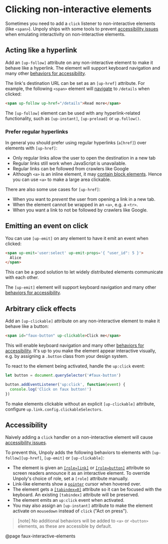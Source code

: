 Clicking non-interactive elements
=================================

Sometimes you need to add a `click` listener to non-interactive elements (like `<span>`). Unpoly ships with some tools to prevent [accessibility issues](#accessibility)
when emulating interactivity on non-interactive elements.


## Acting like a hyperlink

Add an `[up-follow]` attribute on any non-interactive element to make it behave like a hyperlink.
The element will support keyboard navigation and many other [behaviors for accessibility](#accessibility).

The link's destination URL can be set as an `[up-href]` attribute.
For example, the following `<span>` element will [navigate](/up-follow) to `/details` when clicked:

```html
<span up-follow up-href="/details">Read more</span>
```



The `[up-follow]` element can be used with any hyperlink-related functionality, such as `[up-instant]`, `[up-preload]` or `up.follow()`. 


### Prefer regular hyperlinks

In general you should prefer using regular hyperlinks (`a[href]`) over elements with `[up-href]`:

- Only regular links allow the user to open the destination in a new tab
- Regular links still work when JavaScript is unavailable.
- Regular links can be followed from crawlers like Google
- Although `<a>` is an inline element, it may [contain block elements](https://makandracards.com/makandra/43549-it-s-ok-to-put-block-elements-inside-an-a-tag). Hence you can use `<a>` to make a large area clickable.

There are also some use cases for `[up-href]`:

- When you want to *prevent* the user from opening a link in a new tab.
- When the element cannot be wrapped in an `<a>`, e.g. a `<tr>`.
- When you want a link to not be followed by crawlers like Google.


## Emitting an event on click

You can use `[up-emit]` on any element to have it emit an event when clicked:

```html
<span up-emit='user:select' up-emit-props='{ "user_id": 5 }'>
  Alice
</span>
```

This can be a good solution to let widely distributed elements communicate with each other.

The `[up-emit]` element will support keyboard navigation and many other [behaviors for accessibility](#accessibility).


## Arbitrary click effects

Add an `[up-clickable]` attribute on any non-interactive element to make it behave like a button:

```html
<span id="faux-button" up-clickable>Click me</span>
```

This will enable keyboard navigation and many other [behaviors for accessibility](#accessibility).
It's up to you make the element appear interactive visually, e.g. by assigning a `.button` class from your design system.

To react to the element being activated, handle the `up:click` event:

```js
let button = document.querySelector('#faux-button')

button.addEventListener('up:click', function(event) {
  console.log('Click on faux button!')
})
```

To make elements clickable without an explicit `[up-clickable]` attribute, configure `up.link.config.clickableSelectors`.


## Accessibility

Naively adding a `click` handler on a non-interactive element will cause [accessibility issues](https://keepinguptodate.com/pages/2019/04/accessible-javascript-click-handlers/).

To prevent this, Unpoly adds the following behaviors to elements with `[up-follow][up-href]`, `[up-emit]` or `[up-clickable]`:

- The element is given an [`[role=link]`](https://developer.mozilla.org/en-US/docs/Web/Accessibility/ARIA/Roles/link_role)
  or [`[role=button]`](https://developer.mozilla.org/en-US/docs/Web/Accessibility/ARIA/Roles/button_role)
  attribute so screen readers announce it as an interactive element. To override Unpoly's choice of role, set a `[role]` attribute manually.
- Link-like elements show a [`pointer`](https://developer.mozilla.org/en-US/docs/Web/CSS/cursor) cursor when hovered over.
- The element gets a [`[tabindex=0]`](https://developer.mozilla.org/en-US/docs/Web/HTML/Global_attributes/tabindex) attribute so it can be focused with the keyboard. An existing `[tabindex]` attribute will be preserved.
- The element emits an `up:click` event when activated.
- You may also assign an `[up-instant]` attribute to make the element activate on `mousedown` instead of `click` ("Act on press").

> [note]
> No additional behaviors will be added to `<a>` or `<button>` elements, as these are accessible by default.


@page faux-interactive-elements
